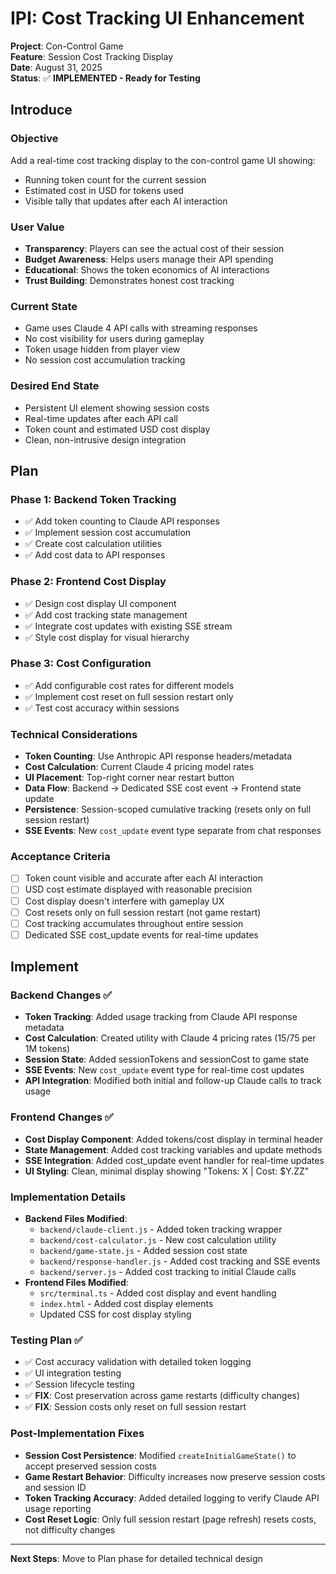 # IPI: Cost Tracking UI Enhancement

**Project**: Con-Control Game  
**Feature**: Session Cost Tracking Display  
**Date**: August 31, 2025  
**Status**: ✅ **IMPLEMENTED - Ready for Testing**

## Introduce

### **Objective**
Add a real-time cost tracking display to the con-control game UI showing:
- Running token count for the current session
- Estimated cost in USD for tokens used
- Visible tally that updates after each AI interaction

### **User Value**
- **Transparency**: Players can see the actual cost of their session
- **Budget Awareness**: Helps users manage their API spending
- **Educational**: Shows the token economics of AI interactions
- **Trust Building**: Demonstrates honest cost tracking

### **Current State**
- Game uses Claude 4 API calls with streaming responses
- No cost visibility for users during gameplay
- Token usage hidden from player view
- No session cost accumulation tracking

### **Desired End State**
- Persistent UI element showing session costs
- Real-time updates after each API call
- Token count and estimated USD cost display
- Clean, non-intrusive design integration

## Plan

### **Phase 1: Backend Token Tracking**
- ✅ Add token counting to Claude API responses
- ✅ Implement session cost accumulation 
- ✅ Create cost calculation utilities
- ✅ Add cost data to API responses

### **Phase 2: Frontend Cost Display**
- ✅ Design cost display UI component
- ✅ Add cost tracking state management
- ✅ Integrate cost updates with existing SSE stream
- ✅ Style cost display for visual hierarchy

### **Phase 3: Cost Configuration**
- ✅ Add configurable cost rates for different models
- ✅ Implement cost reset on full session restart only
- ✅ Test cost accuracy within sessions

### **Technical Considerations**
- **Token Counting**: Use Anthropic API response headers/metadata
- **Cost Calculation**: Current Claude 4 pricing model rates
- **UI Placement**: Top-right corner near restart button
- **Data Flow**: Backend → Dedicated SSE cost event → Frontend state update
- **Persistence**: Session-scoped cumulative tracking (resets only on full session restart)
- **SSE Events**: New `cost_update` event type separate from chat responses

### **Acceptance Criteria**
- [ ] Token count visible and accurate after each AI interaction
- [ ] USD cost estimate displayed with reasonable precision
- [ ] Cost display doesn't interfere with gameplay UX
- [ ] Cost resets only on full session restart (not game restart)
- [ ] Cost tracking accumulates throughout entire session
- [ ] Dedicated SSE cost_update events for real-time updates

## Implement

### **Backend Changes** ✅
- **Token Tracking**: Added usage tracking from Claude API response metadata
- **Cost Calculation**: Created utility with Claude 4 pricing rates ($15/$75 per 1M tokens)
- **Session State**: Added sessionTokens and sessionCost to game state
- **SSE Events**: New `cost_update` event type for real-time cost updates
- **API Integration**: Modified both initial and follow-up Claude calls to track usage

### **Frontend Changes** ✅
- **Cost Display Component**: Added tokens/cost display in terminal header
- **State Management**: Added cost tracking variables and update methods
- **SSE Integration**: Added cost_update event handler for real-time updates
- **UI Styling**: Clean, minimal display showing "Tokens: X | Cost: $Y.ZZ"

### **Implementation Details**
- **Backend Files Modified**:
  - `backend/claude-client.js` - Added token tracking wrapper
  - `backend/cost-calculator.js` - New cost calculation utility
  - `backend/game-state.js` - Added session cost state
  - `backend/response-handler.js` - Added cost tracking and SSE events
  - `backend/server.js` - Added cost tracking to initial Claude calls
- **Frontend Files Modified**:
  - `src/terminal.ts` - Added cost display and event handling
  - `index.html` - Added cost display elements
  - Updated CSS for cost display styling

### **Testing Plan** ✅
- ✅ Cost accuracy validation with detailed token logging
- ✅ UI integration testing  
- ✅ Session lifecycle testing
- ✅ **FIX**: Cost preservation across game restarts (difficulty changes)
- ✅ **FIX**: Session costs only reset on full session restart

### **Post-Implementation Fixes**
- **Session Cost Persistence**: Modified `createInitialGameState()` to accept preserved session costs
- **Game Restart Behavior**: Difficulty increases now preserve session costs and session ID
- **Token Tracking Accuracy**: Added detailed logging to verify Claude API usage reporting
- **Cost Reset Logic**: Only full session restart (page refresh) resets costs, not difficulty changes

---

**Next Steps**: Move to Plan phase for detailed technical design
